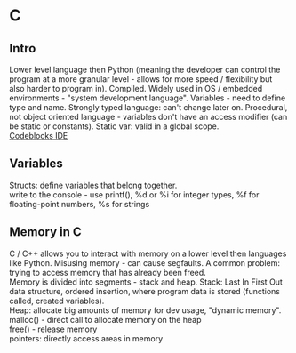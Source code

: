 # C    
## Intro   
Lower level language then Python (meaning the developer can control the program at a more granular level - allows for more speed / flexibility but also harder to program in). Compiled. Widely used in OS / embedded environments - "system development language". Variables - need to define type and name. Strongly typed language: can't change later on. Procedural, not object oriented language - variables don't have an access modifier (can be static or constants). Static var: valid in a global scope.       
[Codeblocks IDE](https://www.codeblocks.org/)    
## Variables   
Structs: define variables that belong together.   
write to the console - use printf(), %d or %i for integer types, %f for floating-point numbers, %s for strings     

## Memory in C     
C / C++ allows you to interact with memory on a lower level then languages like Python. Misusing memory - can cause segfaults. A common problem: trying to access memory that has already been freed.    
Memory is divided into segments - stack and heap. Stack: Last In First Out data structure, ordered insertion, where program data is stored (functions called, created variables).                       
Heap: allocate big amounts of memory for dev usage, "dynamic memory".     
malloc() - direct call to allocate memory on the heap     
free() - release memory    
pointers: directly access areas in memory   
